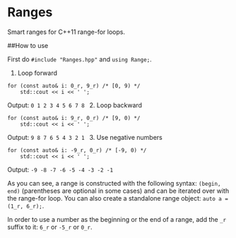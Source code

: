 # Ranges
Smart ranges for C++11 range-for loops.

##How to use

First do `#include "Ranges.hpp"` and `using Range;`.

 1. Loop forward
  
   ```
   for (const auto& i: 0_r, 9_r) /* [0, 9) */
       std::cout << i << ' ';
   ```
   
   Output: `0 1 2 3 4 5 6 7 8 `
 2. Loop backward

   ```
   for (const auto& i: 9_r, 0_r) /* [9, 0) */
       std::cout << i << ' ';
   ```
   
   Output: `9 8 7 6 5 4 3 2 1 `
 3. Use negative numbers
 
   ```
   for (const auto& i: -9_r, 0_r) /* [-9, 0) */
       std::cout << i << ' ';
   ```
   
   Output: `-9 -8 -7 -6 -5 -4 -3 -2 -1 `
   
   
As you can see, a range is constructed with the following syntax: `(begin, end)` (parentheses are optional in some cases) and can be iterated over with the range-for loop. You can also create a standalone range object: `auto a = (1_r, 6_r);`.

In order to use a number as the beginning or the end of a range, add the `_r` suffix to it: `6_r` or `-5_r` or `0_r`.
